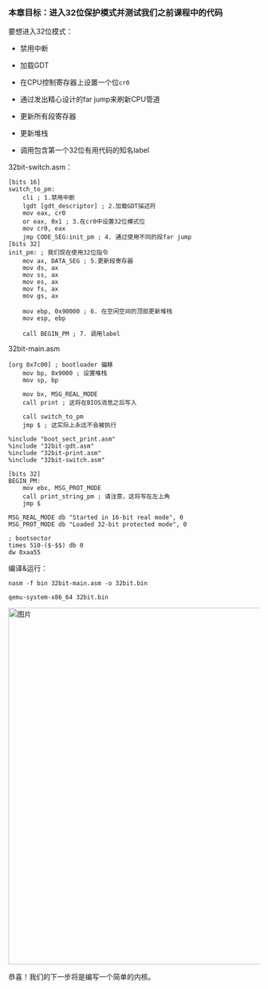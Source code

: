### 本章目标：进入32位保护模式并测试我们之前课程中的代码 

要想进入32位模式：

* 禁用中断 

* 加载GDT 

* 在CPU控制寄存器上设置一个位`cr0`

* 通过发出精心设计的far jump来刷新CPU管道 

* 更新所有段寄存器 

* 更新堆栈 

* 调用包含第一个32位有用代码的知名label

32bit-switch.asm：

```
[bits 16]
switch_to_pm:
    cli ; 1.禁用中断
    lgdt [gdt_descriptor] ; 2.加载GDT描述符
    mov eax, cr0
    or eax, 0x1 ; 3.在cr0中设置32位模式位
    mov cr0, eax
    jmp CODE_SEG:init_pm ; 4. 通过使用不同的段far jump
[bits 32]
init_pm: ; 我们现在使用32位指令
    mov ax, DATA_SEG ; 5.更新段寄存器
    mov ds, ax
    mov ss, ax
    mov es, ax
    mov fs, ax
    mov gs, ax

    mov ebp, 0x90000 ; 6. 在空闲空间的顶部更新堆栈
    mov esp, ebp

    call BEGIN_PM ; 7. 调用label
```


32bit-main.asm

```
[org 0x7c00] ; bootloader 偏移
    mov bp, 0x9000 ; 设置堆栈
    mov sp, bp

    mov bx, MSG_REAL_MODE
    call print ; 这将在BIOS消息之后写入

    call switch_to_pm
    jmp $ ; 这实际上永远不会被执行

%include "boot_sect_print.asm"
%include "32bit-gdt.asm"
%include "32bit-print.asm"
%include "32bit-switch.asm"

[bits 32]
BEGIN_PM: 
    mov ebx, MSG_PROT_MODE
    call print_string_pm ; 请注意，这将写在左上角
    jmp $

MSG_REAL_MODE db "Started in 16-bit real mode", 0
MSG_PROT_MODE db "Loaded 32-bit protected mode", 0

; bootsector
times 510-($-$$) db 0
dw 0xaa55
```


编译&运行：

```
nasm -f bin 32bit-main.asm -o 32bit.bin 

qemu-system-x86_64 32bit.bin

```


<img width="715" alt="图片" src="https://user-images.githubusercontent.com/92664048/167058257-9707171c-75bb-4f15-97e2-1b6496e4b299.png">


恭喜！我们的下一步将是编写一个简单的内核。
